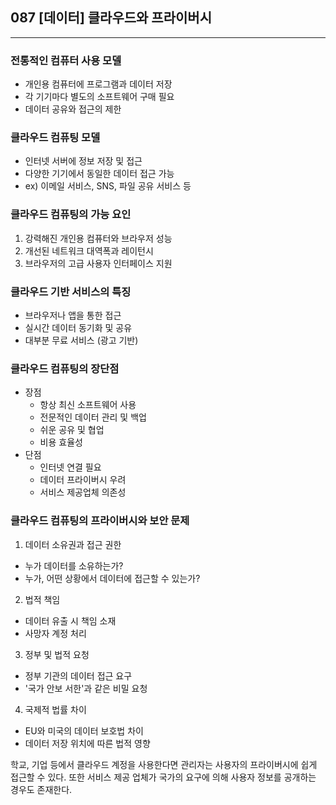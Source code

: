 ## 087 [데이터] 클라우드와 프라이버시

---

### 전통적인 컴퓨터 사용 모델
- 개인용 컴퓨터에 프로그램과 데이터 저장
- 각 기기마다 별도의 소프트웨어 구매 필요
- 데이터 공유와 접근의 제한

### 클라우드 컴퓨팅 모델
- 인터넷 서버에 정보 저장 및 접근
- 다양한 기기에서 동일한 데이터 접근 가능
- ex) 이메일 서비스, SNS, 파일 공유 서비스 등

### 클라우드 컴퓨팅의 가능 요인
1. 강력해진 개인용 컴퓨터와 브라우저 성능 
2. 개선된 네트워크 대역폭과 레이턴시 
3. 브라우저의 고급 사용자 인터페이스 지원

### 클라우드 기반 서비스의 특징
- 브라우저나 앱을 통한 접근
- 실시간 데이터 동기화 및 공유
- 대부분 무료 서비스 (광고 기반)

### 클라우드 컴퓨팅의 장단점
- 장점
  - 항상 최신 소프트웨어 사용
  - 전문적인 데이터 관리 및 백업
  - 쉬운 공유 및 협업
  - 비용 효율성
- 단점
  - 인터넷 연결 필요
  - 데이터 프라이버시 우려
  - 서비스 제공업체 의존성

### 클라우드 컴퓨팅의 프라이버시와 보안 문제
1. 데이터 소유권과 접근 권한
  - 누가 데이터를 소유하는가?
  - 누가, 어떤 상황에서 데이터에 접근할 수 있는가?
2. 법적 책임
  - 데이터 유출 시 책임 소재
  - 사망자 계정 처리
3. 정부 및 법적 요청
  - 정부 기관의 데이터 접근 요구
  - '국가 안보 서한'과 같은 비밀 요청
4. 국제적 법률 차이
  - EU와 미국의 데이터 보호법 차이
  - 데이터 저장 위치에 따른 법적 영향

학교, 기업 등에서 클라우드 계정을 사용한다면 관리자는 사용자의 프라이버시에 쉽게 접근할 수 있다. 또한 서비스 제공 업체가 국가의 요구에 의해 사용자 정보를 공개하는 경우도 존재한다.